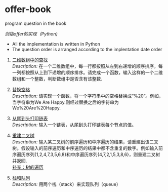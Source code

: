﻿# offer-book
program question in the book  

_剑指offer的实现（Python)_  

- All the implementation is written in Python  
- The question order is arranged according to the implentation date order

1. [二维数组中的查找](https://github.com/EasonLee123/offer-book/blob/master/First_1.py)  
*Description:* 在一个二维数组中，每一行都按照从左到右递增的顺序排序，每一列都按照从上到下递增的顺序排序。请完成一个函数，输入这样的一个二维数组和一个整数，判断数组中是否含有该整数.

2. [替换空格](https://github.com/EasonLee123/Offer-book/blob/master/Second_1.py)  
*Description:* 请实现一个函数，将一个字符串中的空格替换成“%20”。例如，当字符串为We Are Happy.则经过替换之后的字符串为We%20Are%20Happy.

3. [从尾到头打印链表](https://github.com/EasonLee123/Offer-book/blob/master/Third_1.py)  
*Description:* 输入一个链表，从尾到头打印链表每个节点的值。

4. [重建二叉树](https://github.com/EasonLee123/Offer-book/blob/master/Fourth_1.py)  
*Description:* 输入某二叉树的前序遍历和中序遍历的结果，请重建出该二叉树。假设输入的前序遍历和中序遍历的结果中都不含重复的数字。例如输入前序遍历序列{1,2,4,7,3,5,6,8}和中序遍历序列{4,7,2,1,5,3,8,6}，则重建二叉树并返回.  
[补充：树的遍历](https://github.com/EasonLee123/Offer-book/blob/master/Tree_Traversal.py)  

5. [栈和队列 ](https://github.com/EasonLee123/Offer-book/blob/master/Fifth_1.py)  
*Description:* 用两个栈（stack）来实现队列（queue）  



